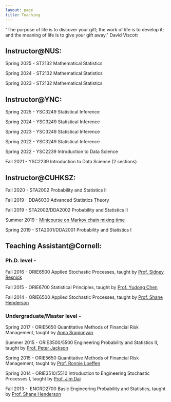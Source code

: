 ```yaml
---
layout: page
title: Teaching 
---
```


"The purpose of life is to discover your gift; the work of life is to develop it; and the meaning of life is to give your gift away." David Viscott

## Instructor@NUS:

Spring 2025 - ST2132 Mathematical Statistics

Spring 2024 - ST2132 Mathematical Statistics

Spring 2023 - ST2132 Mathematical Statistics

## Instructor@YNC:

Spring 2025 - YSC3249 Statistical Inference

Spring 2024 - YSC3249 Statistical Inference

Spring 2023 - YSC3249 Statistical Inference

Spring 2022 - YSC3249 Statistical Inference

Spring 2022 - YSC2239 Introduction to Data Science

Fall 2021 - YSC2239 Introduction to Data Science (2 sections)

## Instructor@CUHKSZ:

Fall 2020 - STA2002 Probability and Statistics II

<!--- - Teaching evaluation: Clear Presentation 5.98/6.0, Enthusiastic 5.96/6.0, Responses = 155 --->

Fall 2019 - DDA6030 Advanced Statistics Theory

 <!--- - Teaching evaluation: Clear Presentation 5.43/6.0, Enthusiastic 5.79/6.0, Responses = 16 --->

Fall 2019 - STA2002/DDA2002 Probability and Statistics II

<!--- - Teaching evaluation: Clear Presentation 5.84/6.0, Enthusiastic 5.92/6.0, Responses = 135 --->

Summer 2019 - [Minicourse on Markov chain mixing time](mcmt)

Spring 2019 - STA2001/DDA2001 Probability and Statistics I 

<!--- - Teaching evaluation: Clear Presentation 5.88/6.0, Enthusiastic 5.90/6.0, Responses = 89 --->

## Teaching Assistant@Cornell: 

### Ph.D. level -
Fall 2016 - ORIE6500 Applied Stochastic Processes, taught by [Prof. Sidney Resnick](https://people.orie.cornell.edu/sid/)
 
Fall 2015 - ORIE6700 Statistical Principles, taught by [Prof. Yudong Chen](http://people.orie.cornell.edu/yudong.chen/)

Fall 2014 - ORIE6500 Applied Stochastic Processes, taught by [Prof. Shane Henderson](http://people.orie.cornell.edu/shane/) 


### Undergraduate/Master level - 
Spring 2017 - ORIE5650 Quantitative Methods of Financial Risk Management, taught by [Anna Srapionyan](http://srapionyan.com/) 

Summer 2015 - ORIE3500/5500 Engineering Probability and Statistics II, taught by [Prof. Peter Jackson](http://people.orie.cornell.edu/jackson/new/) 

Spring 2015 - ORIE5650 Quantitative Methods of Financial Risk Management, taught by [Prof. Ronnie Loeffen](http://personalpages.manchester.ac.uk/staff/ronnie.loeffen/) 

Spring 2014 - ORIE3510/5510 Introduction to Engineering Stochastic Processes I, taught by [Prof. Jim Dai](http://people.orie.cornell.edu/jdai/) 

Fall 2013 -  ENGRD2700 Basic Engineering Probability and Statistics, taught by [Prof. Shane Henderson](http://people.orie.cornell.edu/shane/)
